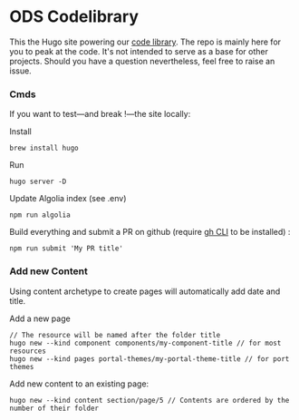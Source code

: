 # ODS Codelibrary

This the Hugo site powering our [code library](https://codelibrary.opendatasoft.com/). The repo is mainly here for you to peak at the code. It's not intended to serve as a base for other projects. Should you have a question nevertheless, feel free to raise an issue.

### Cmds
If you want to test—and break !—the site locally:

Install
```shell script
brew install hugo
```

Run
```shell script
hugo server -D
```

Update Algolia index (see .env)
```shell script
npm run algolia
```

Build everything and submit a PR on github (require [gh CLI](https://cli.github.com/) to be installed) : 
```shell script
npm run submit 'My PR title'
```
### Add new Content
Using content archetype to create pages will automatically add date and title.

Add a new page
```shell script
// The resource will be named after the folder title
hugo new --kind component components/my-component-title // for most resources
hugo new --kind pages portal-themes/my-portal-theme-title // for port themes
```

Add new content to an existing page:
```shell script
hugo new --kind content section/page/5 // Contents are ordered by the number of their folder
```
